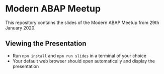 # Modern ABAP Meetup

This repository contains the slides of the Modern ABAP Meetup from 29th January 2020.

## Viewing the Presentation

- Run `npm install` and `npm run slides` in a terminal of your choice
- Your default web browser should open automatically and display the presentation